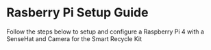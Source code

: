 # Rasberry Pi Setup Guide
Follow the steps below to setup and configure a Raspberry Pi 4 with a SenseHat and Camera for the Smart Recycle Kit